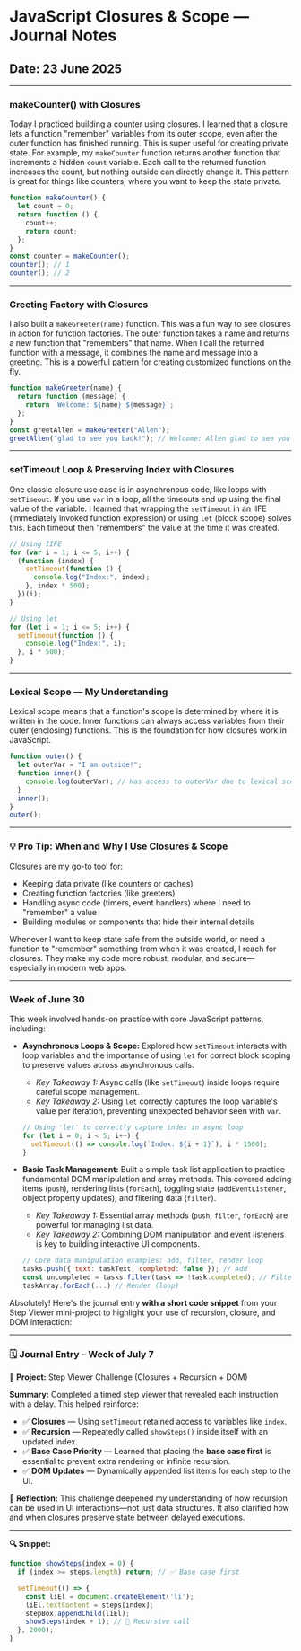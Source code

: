 # JavaScript Closures & Scope — Journal Notes

## Date: 23 June 2025

---

### makeCounter() with Closures

Today I practiced building a counter using closures. I learned that a closure lets a function "remember" variables from its outer scope, even after the outer function has finished running. This is super useful for creating private state. For example, my `makeCounter` function returns another function that increments a hidden `count` variable. Each call to the returned function increases the count, but nothing outside can directly change it. This pattern is great for things like counters, where you want to keep the state private.

```js
function makeCounter() {
  let count = 0;
  return function () {
    count++;
    return count;
  };
}
const counter = makeCounter();
counter(); // 1
counter(); // 2
```

---

### Greeting Factory with Closures

I also built a `makeGreeter(name)` function. This was a fun way to see closures in action for function factories. The outer function takes a name and returns a new function that "remembers" that name. When I call the returned function with a message, it combines the name and message into a greeting. This is a powerful pattern for creating customized functions on the fly.

```js
function makeGreeter(name) {
  return function (message) {
    return `Welcome: ${name} ${message}`;
  };
}
const greetAllen = makeGreeter("Allen");
greetAllen("glad to see you back!"); // Welcome: Allen glad to see you back!
```

---

### setTimeout Loop & Preserving Index with Closures

One classic closure use case is in asynchronous code, like loops with `setTimeout`. If you use `var` in a loop, all the timeouts end up using the final value of the variable. I learned that wrapping the `setTimeout` in an IIFE (immediately invoked function expression) or using `let` (block scope) solves this. Each timeout then "remembers" the value at the time it was created.

```js
// Using IIFE
for (var i = 1; i <= 5; i++) {
  (function (index) {
    setTimeout(function () {
      console.log("Index:", index);
    }, index * 500);
  })(i);
}

// Using let
for (let i = 1; i <= 5; i++) {
  setTimeout(function () {
    console.log("Index:", i);
  }, i * 500);
}
```

---

### Lexical Scope — My Understanding

Lexical scope means that a function's scope is determined by where it is written in the code. Inner functions can always access variables from their outer (enclosing) functions. This is the foundation for how closures work in JavaScript.

```js
function outer() {
  let outerVar = "I am outside!";
  function inner() {
    console.log(outerVar); // Has access to outerVar due to lexical scope
  }
  inner();
}
outer();
```

---

### 💡 Pro Tip: When and Why I Use Closures & Scope

Closures are my go-to tool for:

- Keeping data private (like counters or caches)
- Creating function factories (like greeters)
- Handling async code (timers, event handlers) where I need to "remember" a value
- Building modules or components that hide their internal details

Whenever I want to keep state safe from the outside world, or need a function to "remember" something from when it was created, I reach for closures. They make my code more robust, modular, and secure—especially in modern web apps.

---
### Week of June 30

This week involved hands-on practice with core JavaScript patterns, including:

*   **Asynchronous Loops & Scope:** Explored how `setTimeout` interacts with loop variables and the importance of using `let` for correct block scoping to preserve values across asynchronous calls.
    *   *Key Takeaway 1:* Async calls (like `setTimeout`) inside loops require careful scope management.
    *   *Key Takeaway 2:* Using `let` correctly captures the loop variable's value per iteration, preventing unexpected behavior seen with `var`.
    ```javascript
    // Using 'let' to correctly capture index in async loop
    for (let i = 0; i < 5; i++) {
      setTimeout(() => console.log(`Index: ${i + 1}`), i * 1500);
    }
    ```

*   **Basic Task Management:** Built a simple task list application to practice fundamental DOM manipulation and array methods. This covered adding items (`push`), rendering lists (`forEach`), toggling state (`addEventListener`, object property updates), and filtering data (`filter`).
    *   *Key Takeaway 1:* Essential array methods (`push`, `filter`, `forEach`) are powerful for managing list data.
    *   *Key Takeaway 2:* Combining DOM manipulation and event listeners is key to building interactive UI components.
    ```javascript
    // Core data manipulation examples: add, filter, render loop
    tasks.push({ text: taskText, completed: false }); // Add
    const uncompleted = tasks.filter(task => !task.completed); // Filter
    taskArray.forEach(...) // Render (loop)
    ```
Absolutely! Here's the journal entry **with a short code snippet** from your Step Viewer mini-project to highlight your use of recursion, closure, and DOM interaction:

---

### 🗓️ **Journal Entry – Week of July 7**

**🧩 Project:** Step Viewer Challenge (Closures + Recursion + DOM)

**Summary:**
Completed a timed step viewer that revealed each instruction with a delay. This helped reinforce:

* ✅ **Closures** — Using `setTimeout` retained access to variables like `index`.
* ✅ **Recursion** — Repeatedly called `showSteps()` inside itself with an updated index.
* ✅ **Base Case Priority** — Learned that placing the **base case first** is essential to prevent extra rendering or infinite recursion.
* ✅ **DOM Updates** — Dynamically appended list items for each step to the UI.

**🧠 Reflection:**
This challenge deepened my understanding of how recursion can be used in UI interactions—not just data structures. It also clarified how and when closures preserve state between delayed executions.

---

**🔍 Snippet:**

```js
function showSteps(index = 0) {
  if (index >= steps.length) return; // ✅ Base case first

  setTimeout(() => {
    const liEl = document.createElement('li');
    liEl.textContent = steps[index];
    stepBox.appendChild(liEl);
    showSteps(index + 1); // 🔁 Recursive call
  }, 2000);
}
```



